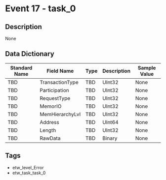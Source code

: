 # Event 17 - task_0

## Description
None

## Data Dictionary
|Standard Name|Field Name|Type|Description|Sample Value|
|---|---|---|---|---|
|TBD|TransactionType|TBD|UInt32|None|None|
|TBD|Participation|TBD|UInt32|None|None|
|TBD|RequestType|TBD|UInt32|None|None|
|TBD|MemorIO|TBD|UInt32|None|None|
|TBD|MemHierarchyLvl|TBD|UInt32|None|None|
|TBD|Address|TBD|UInt64|None|None|
|TBD|Length|TBD|UInt32|None|None|
|TBD|RawData|TBD|Binary|None|None|

## Tags
* etw_level_Error
* etw_task_task_0